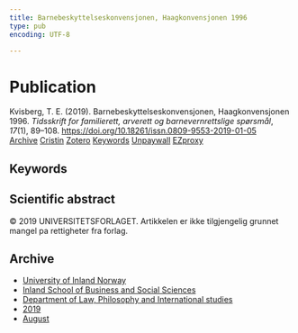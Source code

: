 ```yaml
---
title: Barnebeskyttelseskonvensjonen, Haagkonvensjonen 1996
type: pub
encoding: UTF-8

---
```

<h1>Publication</h1>
<article id="csl-bib-container-JCM2DWN4" class="csl-bib-container">
  <div class="csl-bib-body"> <div class="csl-entry">Kvisberg, T. E. (2019). Barnebeskyttelseskonvensjonen, Haagkonvensjonen 1996. <i>Tidsskrift for familierett, arverett og barnevernrettslige spørsmål</i>, <i>17</i>(1), 89–108. <a href="https://doi.org/10.18261/issn.0809-9553-2019-01-05">https://doi.org/10.18261/issn.0809-9553-2019-01-05</a></div> </div>
  <div class="csl-bib-buttons">
    <a href="#taxonomy-article-JCM2DWN4" alt="archive" class="csl-bib-button">Archive</a>
    <a href="https://app.cristin.no/results/show.jsf?id=1718479" alt="Cristin" class="csl-bib-button">Cristin</a>
    <a href="http://zotero.org/groups/5881554/items/JCM2DWN4" alt="Zotero" class="csl-bib-button">Zotero</a>
    <a href="#keywords-article-JCM2DWN4" alt="keywords" class="csl-bib-button">Keywords</a>
    <a href="https://doi.org/10.18261/issn.0809-9553-2019-01-05" alt="Unpaywall" class="csl-bib-button">Unpaywall</a>
    <a href="https://doi.org/10.18261/issn.0809-9553-2019-01-05" alt="EZproxy" class="csl-bib-button">EZproxy</a>
  </div>
  <div id="csl-bib-meta-container-JCM2DWN4"></div>
</article>
<div id="csl-bib-meta-JCM2DWN4" class="csl-bib-meta">
  <article id="keywords-article-JCM2DWN4" class="keywords-article">
    <h1>Keywords</h1>
    
  </article>
  <article id="abstract-article-JCM2DWN4" class="abstract-article">
    <h1>Scientific abstract</h1>
    © 2019 UNIVERSITETSFORLAGET. Artikkelen er ikke tilgjengelig grunnet mangel pa rettigheter fra forlag.
  </article>
  <article id="taxonomy-article-JCM2DWN4" class="taxonomy-article">
    <h1>Archive</h1>
    <ul>
      <li><a href="{{< params subfolder >}}en/archive/?key=3DCRN523">University of Inland Norway</a></li>
      <li><a href="{{< params subfolder >}}en/archive/?key=DU8Q9LN9">Inland School of Business and Social Sciences</a></li>
      <li><a href="{{< params subfolder >}}en/archive/?key=ITYAG68H">Department of Law, Philosophy and International studies</a></li>
      <li><a href="{{< params subfolder >}}en/archive/?key=R9ZTQLVS">2019</a></li>
      <li><a href="{{< params subfolder >}}en/archive/?key=LTGW9TI7">August</a></li>
    </ul>
  </article>
</div>
